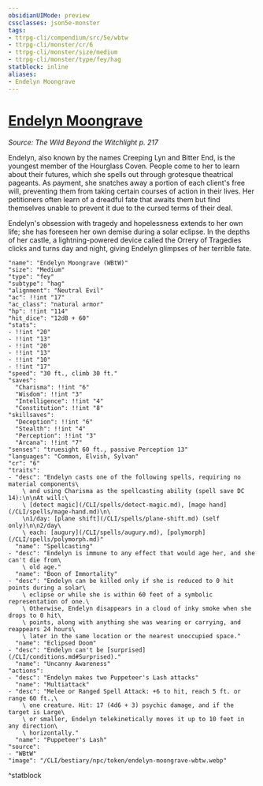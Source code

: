 ```yaml
---
obsidianUIMode: preview
cssclasses: json5e-monster
tags:
- ttrpg-cli/compendium/src/5e/wbtw
- ttrpg-cli/monster/cr/6
- ttrpg-cli/monster/size/medium
- ttrpg-cli/monster/type/fey/hag
statblock: inline
aliases:
- Endelyn Moongrave
---
```

# [Endelyn Moongrave](CLI/bestiary/npc/endelyn-moongrave-wbtw.md)
*Source: The Wild Beyond the Witchlight p. 217*  

Endelyn, also known by the names Creeping Lyn and Bitter End, is the youngest member of the Hourglass Coven. People come to her to learn about their futures, which she spells out through grotesque theatrical pageants. As payment, she snatches away a portion of each client's free will, preventing them from taking certain courses of action in their lives. Her petitioners often learn of a dreadful fate that awaits them but find themselves unable to prevent it due to the cursed terms of their deal.

Endelyn's obsession with tragedy and hopelessness extends to her own life; she has foreseen her own demise during a solar eclipse. In the depths of her castle, a lightning-powered device called the Orrery of Tragedies clicks and turns day and night, giving Endelyn glimpses of her terrible fate.

```statblock
"name": "Endelyn Moongrave (WBtW)"
"size": "Medium"
"type": "fey"
"subtype": "hag"
"alignment": "Neutral Evil"
"ac": !!int "17"
"ac_class": "natural armor"
"hp": !!int "114"
"hit_dice": "12d8 + 60"
"stats":
- !!int "20"
- !!int "13"
- !!int "20"
- !!int "13"
- !!int "10"
- !!int "17"
"speed": "30 ft., climb 30 ft."
"saves":
  "Charisma": !!int "6"
  "Wisdom": !!int "3"
  "Intelligence": !!int "4"
  "Constitution": !!int "8"
"skillsaves":
  "Deception": !!int "6"
  "Stealth": !!int "4"
  "Perception": !!int "3"
  "Arcana": !!int "7"
"senses": "truesight 60 ft., passive Perception 13"
"languages": "Common, Elvish, Sylvan"
"cr": "6"
"traits":
- "desc": "Endelyn casts one of the following spells, requiring no material components\
    \ and using Charisma as the spellcasting ability (spell save DC 14):\n\nAt will:\
    \ [detect magic](/CLI/spells/detect-magic.md), [mage hand](/CLI/spells/mage-hand.md)\n\
    \n1/day: [plane shift](/CLI/spells/plane-shift.md) (self only)\n\n2/day\
    \ each: [augury](/CLI/spells/augury.md), [polymorph](/CLI/spells/polymorph.md)"
  "name": "Spellcasting"
- "desc": "Endelyn is immune to any effect that would age her, and she can't die from\
    \ old age."
  "name": "Boon of Immortality"
- "desc": "Endelyn can be killed only if she is reduced to 0 hit points during a solar\
    \ eclipse or while she is within 60 feet of a symbolic representation of one.\
    \ Otherwise, Endelyn disappears in a cloud of inky smoke when she drops to 0 hit\
    \ points, along with anything she was wearing or carrying, and reappears 24 hours\
    \ later in the same location or the nearest unoccupied space."
  "name": "Eclipsed Doom"
- "desc": "Endelyn can't be [surprised](/CLI/conditions.md#Surprised)."
  "name": "Uncanny Awareness"
"actions":
- "desc": "Endelyn makes two Puppeteer's Lash attacks"
  "name": "Multiattack"
- "desc": "Melee or Ranged Spell Attack: +6 to hit, reach 5 ft. or range 60 ft.,\
    \ one creature. Hit: 17 (4d6 + 3) psychic damage, and if the target is Large\
    \ or smaller, Endelyn telekinetically moves it up to 10 feet in any direction\
    \ horizontally."
  "name": "Puppeteer's Lash"
"source":
- "WBtW"
"image": "/CLI/bestiary/npc/token/endelyn-moongrave-wbtw.webp"
```
^statblock